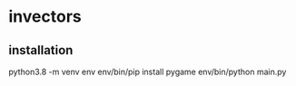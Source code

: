# invectors

## installation

  python3.8 -m venv env
  env/bin/pip install pygame
  env/bin/python main.py
